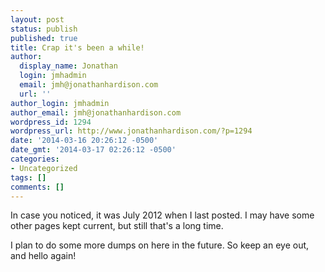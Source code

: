 ```yaml
---
layout: post
status: publish
published: true
title: Crap it's been a while!
author:
  display_name: Jonathan
  login: jmhadmin
  email: jmh@jonathanhardison.com
  url: ''
author_login: jmhadmin
author_email: jmh@jonathanhardison.com
wordpress_id: 1294
wordpress_url: http://www.jonathanhardison.com/?p=1294
date: '2014-03-16 20:26:12 -0500'
date_gmt: '2014-03-17 02:26:12 -0500'
categories:
- Uncategorized
tags: []
comments: []
---
```

In case you noticed, it was July 2012 when I last posted. I may have some other pages kept current, but still that's a long time.

I plan to do some more dumps on here in the future. So keep an eye out, and hello again!

